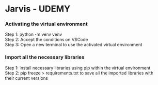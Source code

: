# Jarvis - UDEMY

### Activating the virtual environment

Step 1: python -m venv venv </br>
Step 2: Accept the conditions on VSCode </br>
Step 3: Open a new terminal to use the activated virtual environment

### Import all the necessary libraries

Step 1: Install necessary libraries using pip within the virtual environment </br>
Step 2: pip freeze > requirements.txt to save all the imported libraries with their current versions
